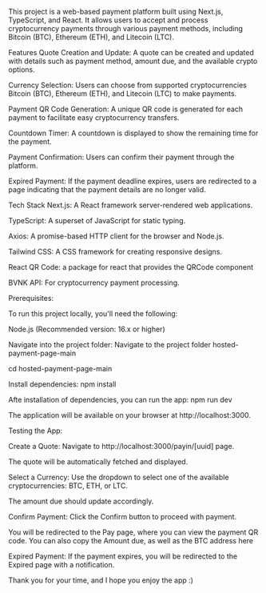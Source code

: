 
This project is a web-based payment platform built using Next.js, TypeScript, and React. It allows users to accept and process cryptocurrency payments through various payment methods, including Bitcoin (BTC), Ethereum (ETH), and Litecoin (LTC).

Features
Quote Creation and Update: A quote can be created and updated with details such as payment method, amount due, and the available crypto options.

Currency Selection: Users can choose from supported cryptocurrencies Bitcoin (BTC), Ethereum (ETH), and Litecoin (LTC) to make payments.

Payment QR Code Generation: A unique QR code is generated for each payment to facilitate easy cryptocurrency transfers.

Countdown Timer: A countdown is displayed to show the remaining time for the payment.

Payment Confirmation: Users can confirm their payment through the platform.

Expired Payment: If the payment deadline expires, users are redirected to a page indicating that the payment details are no longer valid.

Tech Stack
Next.js: A React framework server-rendered web applications.

TypeScript: A superset of JavaScript for static typing.

Axios: A promise-based HTTP client for the browser and Node.js.

Tailwind CSS: A CSS framework for creating responsive designs.

React QR Code: a package for react that provides the QRCode component

BVNK API: For cryptocurrency payment processing.



Prerequisites:

To run this project locally, you'll need the following:

Node.js (Recommended version: 16.x or higher)

Navigate into the project folder: 
Navigate to the project folder hosted-payment-page-main

cd hosted-payment-page-main

Install dependencies:
npm install

Afte installation of dependencies, you can run the app:
npm run dev

The application will be available on your browser at http://localhost:3000.

Testing the App:

Create a Quote:
Navigate to http://localhost:3000/payin/[uuid] page.

The quote will be automatically fetched and displayed.

Select a Currency:
Use the dropdown to select one of the available cryptocurrencies: BTC, ETH, or LTC.

The amount due should update accordingly.

Confirm Payment:
Click the Confirm button to proceed with payment.

You will be redirected to the Pay page, where you can view the payment QR code. 
You can also copy the Amount due, as well as the BTC address here

Expired Payment:
If the payment expires, you will be redirected to the Expired page with a notification.

Thank you for your time, and I hope you enjoy the app :)
